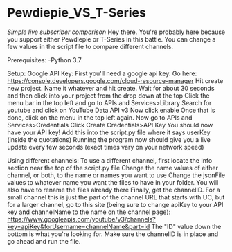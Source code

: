 # Pewdiepie_VS_T-Series
*Simple live subscriber comparison*
Hey there. You're probably here because you support either Pewdiepie or T-Series in this battle. You can change a few values in the script file to compare different channels.

Prerequisites:
-Python 3.7

Setup:
  Google API Key:
    First you'll need a google api key. Go here:
    https://console.developers.google.com/cloud-resource-manager
    Hit create new project. Name it whatever and hit create.
    Wait for about 30 seconds and then click into your project from the drop down at the top
    Click the menu bar in the top left and go to APIs and Services>Library
    Search for youtube and click on YouTube Data API v3
    Now click enable
    Once that is done, click on the menu in the top left again.
    Now go to APIs and Services>Credentials
    Click Create Credentials>API Key
    You should now have your API key!
    Add this into the script.py file where it says userKey (inside the quotations)
    Running the program now should give you a live update every few seconds (exact times vary on your network speed)

  Using different channels:
    To use a different channel, first locate the Info section near the top of the script.py file
    Change the name values of either channel, or both, to the name or names you want to use
    Change the jsonFile values to whatever name you want the files to have in your folder. You will also have to rename the files already there
    Finally, get the channelID. For a small channel this is just the part of the channel URL that starts with UC, but for a larger channel, go to this site (being sure to change apiKey to your API key and channelName to the name on the channel page):
    https://www.googleapis.com/youtube/v3/channels?key=apiKey&forUsername=channelName&part=id
    The "ID" value down the bottom is what you're looking for.
    Make sure the channelID is in place and go ahead and run the file.
